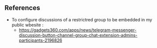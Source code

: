 
## References

* To configure discussions of a restrictred group to be embedded in my public wbesite :
  * https://gadgets360.com/apps/news/telegram-messenger-discussion-button-channel-group-chat-extension-admins-participants-2196826
  
